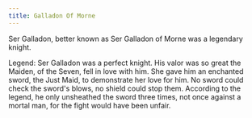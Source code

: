 ```yaml
---
title: Galladon Of Morne
---
```


Ser Galladon, better known as Ser Galladon of Morne was a legendary knight.

Legend: Ser Galladon was a perfect knight. His valor was so great the Maiden, of the Seven, fell in love with him. She gave him an enchanted sword, the Just Maid, to demonstrate her love for him. No sword could check the sword's blows, no shield could stop them. According to the legend, he only unsheathed the sword three times, not once against a mortal man, for the fight would have been unfair.


